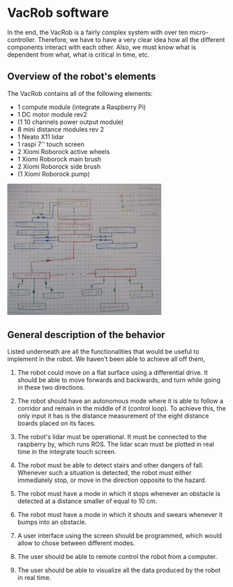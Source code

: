 # VacRob software

In the end, the VacRob is a fairly complex system with over ten micro-controller. Therefore, we have to have a very clear idea how all the different components interact with each other. Also, we must know what is dependent from what, what is critical in time, etc.

## Overview of the robot's elements

The VacRob contains all of the following elements:
- 1 compute module (integrate a Raspberry Pi)
- 1 DC motor module rev2
- (1 10 channels power output module)
- 8 mini distance modules rev 2
- 1 Neato X11 lidar
- 1 raspi 7'' touch screen
- 2 Xiomi Roborock active wheels
- 1 Xiomi Roborock main brush
- 2 Xiomi Roborock side brush
- (1 Xiomi Roborock pump)

<img src="./vacrob-elements.png" alt="wheel encoder electrical scheme" width="70%" class="center">

## General description of the behavior

Listed underneath are all the functionalities that would be useful to implement in the robot. We haven't been able to achieve all off them,

1) The robot could move on a flat surface using a differential drive. It should be able to move forwards and backwards, and turn while going in these two directions.

2) The robot should have an autonomous mode where it is able to follow a corridor and remain in the middle of it (control loop). To achieve this, the only input it has is the distance measurement of the eight distance boards placed on its faces.

3) The robot's lidar must be operational. It must be connected to the raspberry by, which runs ROS. The lidar scan must be plotted in real time in the integrate touch screen.

4) The robot must be able to detect stairs and other dangers of fall. Whenever such a situation is detected, the robot must either immediately stop, or move in the direction opposite to the hazard.

5) The robot must have a mode in which it stops whenever an obstacle is detected at a distance smaller of equal to 10 cm. 

6) The robot must have a mode in which it shouts and swears whenever it bumps into an obstacle.

7) A user interface using the screen should be programmed, which would allow to chose between different modes. 

8) The user should be able to remote control the robot from a computer.

9)  The user should be able to visualize all the data produced by the robot in real time.

